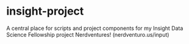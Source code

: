 # insight-project
A central place for scripts and project components for my Insight Data Science Fellowship project Nerdventures! (nerdventuro.us/input)
